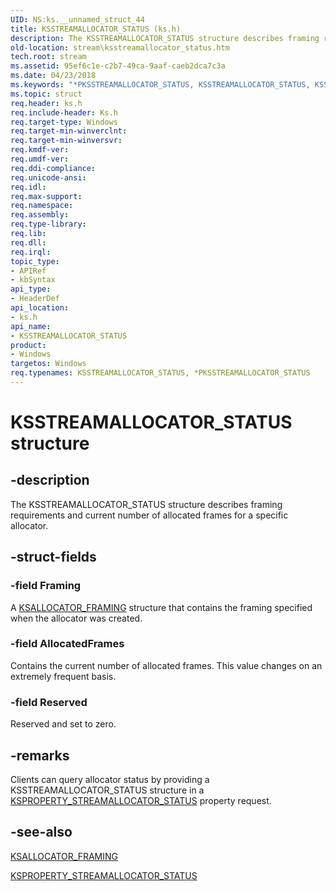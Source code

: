 ```yaml
---
UID: NS:ks.__unnamed_struct_44
title: KSSTREAMALLOCATOR_STATUS (ks.h)
description: The KSSTREAMALLOCATOR_STATUS structure describes framing requirements and current number of allocated frames for a specific allocator.
old-location: stream\ksstreamallocator_status.htm
tech.root: stream
ms.assetid: 95ef6c1e-c2b7-49ca-9aaf-caeb2dca7c3a
ms.date: 04/23/2018
ms.keywords: "*PKSSTREAMALLOCATOR_STATUS, KSSTREAMALLOCATOR_STATUS, KSSTREAMALLOCATOR_STATUS structure [Streaming Media Devices], PKSSTREAMALLOCATOR_STATUS, PKSSTREAMALLOCATOR_STATUS structure pointer [Streaming Media Devices], ks-struct_e9071d70-ee9c-4ef9-828e-81d9abf6cc68.xml, ks/KSSTREAMALLOCATOR_STATUS, ks/PKSSTREAMALLOCATOR_STATUS, stream.ksstreamallocator_status"
ms.topic: struct
req.header: ks.h
req.include-header: Ks.h
req.target-type: Windows
req.target-min-winverclnt: 
req.target-min-winversvr: 
req.kmdf-ver: 
req.umdf-ver: 
req.ddi-compliance: 
req.unicode-ansi: 
req.idl: 
req.max-support: 
req.namespace: 
req.assembly: 
req.type-library: 
req.lib: 
req.dll: 
req.irql: 
topic_type:
- APIRef
- kbSyntax
api_type:
- HeaderDef
api_location:
- ks.h
api_name:
- KSSTREAMALLOCATOR_STATUS
product:
- Windows
targetos: Windows
req.typenames: KSSTREAMALLOCATOR_STATUS, *PKSSTREAMALLOCATOR_STATUS
---
```


# KSSTREAMALLOCATOR_STATUS structure


## -description


The KSSTREAMALLOCATOR_STATUS structure describes framing requirements and current number of allocated frames for a specific allocator.


## -struct-fields




### -field Framing

A <a href="https://docs.microsoft.com/windows-hardware/drivers/ddi/content/ks/ns-ks-ksallocator_framing">KSALLOCATOR_FRAMING</a> structure that contains the framing specified when the allocator was created.


### -field AllocatedFrames

Contains the current number of allocated frames. This value changes on an extremely frequent basis.


### -field Reserved

Reserved and set to zero.


## -remarks



Clients can query allocator status by providing a KSSTREAMALLOCATOR_STATUS structure in a <a href="https://docs.microsoft.com/windows-hardware/drivers/stream/ksproperty-streamallocator-status">KSPROPERTY_STREAMALLOCATOR_STATUS</a> property request.




## -see-also




<a href="https://docs.microsoft.com/windows-hardware/drivers/ddi/content/ks/ns-ks-ksallocator_framing">KSALLOCATOR_FRAMING</a>



<a href="https://docs.microsoft.com/windows-hardware/drivers/stream/ksproperty-streamallocator-status">KSPROPERTY_STREAMALLOCATOR_STATUS</a>
 

 


